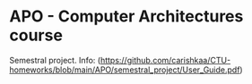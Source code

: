 # APO - Computer Architectures course

Semestral project.
Info: (https://github.com/carishkaa/CTU-homeworks/blob/main/APO/semestral_project/User_Guide.pdf)
